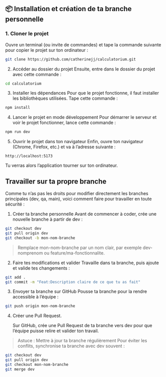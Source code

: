 ## 📦 Installation et création de ta branche personnelle

### 1. Cloner le projet

Ouvre un terminal (ou invite de commandes) et tape la commande suivante pour copier le projet sur ton ordinateur :

```bash
git clone https://github.com/catherinejj/calculatorium.git
```

2. Accéder au dossier du projet
   Ensuite, entre dans le dossier du projet avec cette commande :

```bash
cd calculatorium
```

3. Installer les dépendances
   Pour que le projet fonctionne, il faut installer les bibliothèques utilisées. Tape cette commande :

```bash
npm install
```

4. Lancer le projet en mode développement
   Pour démarrer le serveur et voir le projet fonctionner, lance cette commande :

```bash
npm run dev
```

5. Ouvrir le projet dans ton navigateur
   Enfin, ouvre ton navigateur (Chrome, Firefox, etc.) et va à l’adresse suivante :

`http://localhost:5173`

Tu verras alors l’application tourner sur ton ordinateur.

## Travailler sur ta propre branche

Comme tu n’as pas les droits pour modifier directement les branches principales (dev, qa, main), voici comment faire pour travailler en toute sécurité :

1. Créer ta branche personnelle
   Avant de commencer à coder, crée une nouvelle branche à partir de dev :

```bash
git checkout dev
git pull origin dev
git checkout -b mon-nom-branche
```

> Remplace mon-nom-branche par un nom clair, par exemple dev-nomprenom ou feature/ma-fonctionnalite.

2. Faire tes modifications et valider
   Travaille dans ta branche, puis ajoute et valide tes changements :

```bash
git add .
git commit -m "Feat:Description claire de ce que tu as fait"
```

3. Envoyer ta branche sur GitHub
   Pousse ta branche pour la rendre accessible à l’équipe :

```bash
git push origin mon-nom-branche
```

4. Créer une Pull Request.
   
   Sur GitHub, crée une Pull Request de ta branche vers dev pour que l’équipe puisse relire et valider ton travail.

> Astuce : Mettre à jour ta branche régulièrement
> Pour éviter les conflits, synchronise ta branche avec dev souvent :

```bash
git checkout dev
git pull origin dev
git checkout mon-nom-branche
git merge dev
```

